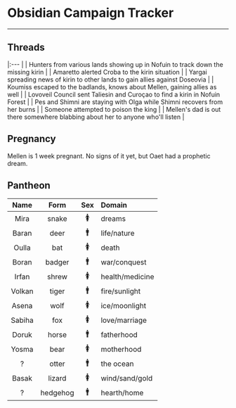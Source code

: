 # Obsidian Campaign Tracker

---

## Threads

|:--- |
| Hunters from various lands showing up in Nofuin to track down the missing kirin |
| Amaretto alerted Croba to the kirin situation |
| Yargai spreading news of kirin to other lands to gain allies against Doseovia |
| Koumiss escaped to the badlands, knows about Mellen, gaining allies as well |
| Lovoveil Council sent Taliesin and Curoçao to find a kirin in Nofuin Forest |
| Pes and Shimni are staying with Olga while Shimni recovers from her burns |
| Someone attempted to poison the king |
| Mellen's dad is out there somewhere blabbing about her to anyone who'll listen |

## Pregnancy
Mellen is 1 week pregnant. No signs of it yet, but Oaet had a prophetic dream.

## Pantheon

| Name | Form | Sex | Domain |
|:---:|:---:|:---:|:--- |
| Mira | snake | 🚺 | dreams |
| Baran | deer | 🚹 | life/nature |
| Oulla | bat | 🚺 | death |
| Boran | badger | 🚹 | war/conquest |
| Irfan | shrew | 🚺 | health/medicine |
| Volkan | tiger | 🚹 | fire/sunlight |
| Asena | wolf | 🚺 | ice/moonlight |
| Sabiha | fox | 🚺 | love/marriage |
| Doruk | horse | 🚹 | fatherhood |
| Yosma | bear | 🚺 | motherhood |
| ? | otter | 🚹 | the ocean |
| Basak | lizard | 🚺 | wind/sand/gold |
| ? | hedgehog | 🚹 | hearth/home |